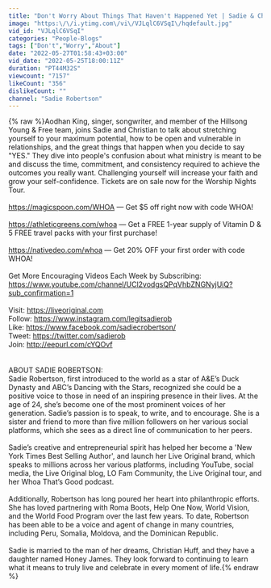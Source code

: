 ```yaml
---
title: "Don't Worry About Things That Haven't Happened Yet | Sadie & Christian Huff + Aodhan King"
image: "https:\/\/i.ytimg.com\/vi\/VJLqlC6VSqI\/hqdefault.jpg"
vid_id: "VJLqlC6VSqI"
categories: "People-Blogs"
tags: ["Don't","Worry","About"]
date: "2022-05-27T01:58:43+03:00"
vid_date: "2022-05-25T18:00:11Z"
duration: "PT44M32S"
viewcount: "7157"
likeCount: "356"
dislikeCount: ""
channel: "Sadie Robertson"
---
```

{% raw %}Aodhan King, singer, songwriter, and member of the Hillsong Young &amp; Free team, joins Sadie and Christian to talk about stretching yourself to your maximum potential, how to be open and vulnerable in relationships, and the great things that happen when you decide to say &quot;YES.&quot; They dive into people's confusion about what ministry is meant to be and discuss the time, commitment, and consistency required to achieve the outcomes you really want. Challenging yourself will increase your faith and grow your self-confidence. Tickets are on sale now for the Worship Nights Tour.<br /><br /><a rel="nofollow" target="blank" href="https://magicspoon.com/WHOA">https://magicspoon.com/WHOA</a> — Get $5 off right now with code WHOA!<br /><br /><a rel="nofollow" target="blank" href="https://athleticgreens.com/whoa">https://athleticgreens.com/whoa</a> — Get a FREE 1-year supply of Vitamin D &amp; 5 FREE travel packs with your first purchase!<br /><br /><a rel="nofollow" target="blank" href="https://nativedeo.com/whoa">https://nativedeo.com/whoa</a> — Get 20% OFF your first order with code WHOA!<br /><br />Get More Encouraging Videos Each Week by Subscribing: <a rel="nofollow" target="blank" href="https://www.youtube.com/channel/UCl2vodgsQPqVhbZNGNyjUiQ?sub_confirmation=1">https://www.youtube.com/channel/UCl2vodgsQPqVhbZNGNyjUiQ?sub_confirmation=1</a><br /><br />Visit: <a rel="nofollow" target="blank" href="https://liveoriginal.com">https://liveoriginal.com</a><br />Follow: <a rel="nofollow" target="blank" href="https://www.instagram.com/legitsadierob">https://www.instagram.com/legitsadierob</a><br />Like: <a rel="nofollow" target="blank" href="https://www.facebook.com/sadiecrobertson/">https://www.facebook.com/sadiecrobertson/</a><br />Tweet: <a rel="nofollow" target="blank" href="https://twitter.com/sadierob">https://twitter.com/sadierob</a><br />Join: <a rel="nofollow" target="blank" href="http://eepurl.com/cYQOvf">http://eepurl.com/cYQOvf</a><br /><br /><br />ABOUT SADIE ROBERTSON:<br />Sadie Robertson, first introduced to the world as a star of A&amp;E’s Duck Dynasty and ABC’s Dancing with the Stars, recognized she could be a positive voice to those in need of an inspiring presence in their lives. At the age of 24, she’s become one of the most prominent voices of her generation. Sadie’s passion is to speak, to write, and to encourage. She is a sister and friend to more than five million followers on her various social platforms, which she sees as a direct line of communication to her peers.<br /><br />Sadie’s creative and entrepreneurial spirit has helped her become a 'New York Times Best Selling Author', and launch her Live Original brand, which speaks to millions across her various platforms, including YouTube, social media, the Live Original blog, LO Fam Community, the Live Original tour, and her Whoa That’s Good podcast.<br /><br />Additionally, Robertson has long poured her heart into philanthropic efforts. She has loved partnering with Roma Boots, Help One Now, World Vision, and the World Food Program over the last few years. To date, Robertson has been able to be a voice and agent of change in many countries, including Peru, Somalia, Moldova, and the Dominican Republic.<br /><br />Sadie is married to the man of her dreams, Christian Huff, and they have a daughter named Honey James. They look forward to continuing to learn what it means to truly live and celebrate in every moment of life.{% endraw %}
